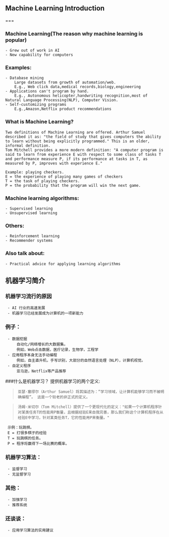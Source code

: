 ## Machine Learning Introduction
===

### Machine Learning(The reason why machine learning is popular)
    - Grew out of work in AI
    - New capability for computers

### Examples:
    - Database mining
        Large datasets from growth of automation/web.
        E.g., Web click data,medical records,biology,engineering
    - Applications can't program by hand.
        E.g., Autonomous helicopter,handwriting recognition,most of Natural Language Processing(NLP), Computer Vision.
    - Self-customizing programs
        E.g.,Amazon,Netflix product recommendations

### What is Machine Learning?
    Two definitions of Machine Learning are offered. Arthur Samuel described it as: "the field of study that gives computers the ability to learn without being explicitly programmed." This is an older, informal definition.
    Tom Mitchell provides a more modern definition: "A computer program is said to learn from experience E with respect to some class of tasks T and performance measure P, if its performance at tasks in T, as measured by P, improves with experience E."

    Example: playing checkers.
    E = the experience of playing many games of checkers
    T = the task of playing checkers.
    P = the probability that the program will win the next game.

### Machine learning algorithms:
    - Supervised learning
    - Unsupervised learning

### Others:
    - Reinforcement learning
    - Recommender systems

### Also talk about:
    - Practical advice for applying learning algorithms


## 机器学习简介

### 机器学习流行的原因
     - AI 行业的高速发展
     - 机器学习已经发展成为计算机的一项新能力

### 例子：
     - 数据挖掘
         自动化/网络增长的大数据集。
         例如，Web点击数据，医疗记录，生物学，工程学
     - 应用程序本身无法手动编程
         例如，自主直升机，手写识别，大部分的自然语言处理（NLP），计算机视觉。
     - 自定义程序
         亚马逊，Netflix等产品推荐

###什么是机器学习？
     提供机器学习的两个定义:
>     亚瑟·塞缪尔（Arthur Samuel）将其描述为：“学习领域，让计算机能够学习而不被明确编程”。 这是一个较老的非正式的定义。

>     汤姆·米切尔（Tom Mitchell）提供了一个更现代化的定义："如果一个计算机程序针对某类任务T的性能用P衡量，且根据经验E来自我完善，那么我们称这个计算机程序在从经验E中学习，针对某类任务T，它的性能用P来衡量。"

     示例：玩跳棋。
     E = 打很多棋子的经验
     T = 玩跳棋的任务。
     P = 程序将赢得下一场比赛的概率。

### 机器学习算法：
     - 监督学习
     - 无监督学习

### 其他：
     - 加强学习
     - 推荐系统

### 还谈谈：
     - 应用学习算法的实用建议